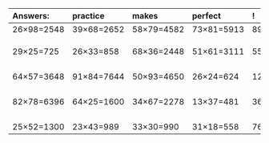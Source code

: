 | Answers: | practice | makes | perfect | ! |
| :--- | :--- | :--- | :--- | :--- |
| 26×98=2548 | 39×68=2652 | 58×79=4582 | 73×81=5913 | 89×32=2848 | 
|   |   |   |   |   | 
|   |   |   |   |   | 
|   |   |   |   |   | 
| 29×25=725 | 26×33=858 | 68×36=2448 | 51×61=3111 | 55×98=5390 | 
|   |   |   |   |   | 
|   |   |   |   |   | 
|   |   |   |   |   | 
|   |   |   |   |   | 
| 64×57=3648 | 91×84=7644 | 50×93=4650 | 26×24=624 | 12×90=1080 | 
|   |   |   |   |   | 
|   |   |   |   |   | 
|   |   |   |   |   | 
|   |   |   |   |   | 
| 82×78=6396 | 64×25=1600 | 34×67=2278 | 13×37=481 | 36×66=2376 | 
|   |   |   |   |   | 
|   |   |   |   |   | 
|   |   |   |   |   | 
|   |   |   |   |   | 
| 25×52=1300 | 23×43=989 | 33×30=990 | 31×18=558 | 76×34=2584 | 
